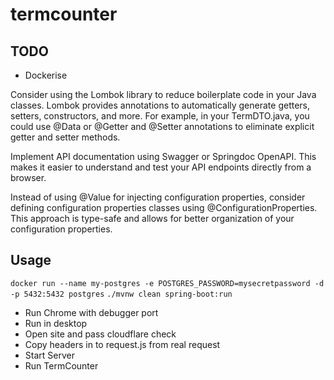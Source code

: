 # termcounter

## TODO
- Dockerise

Consider using the Lombok library to reduce boilerplate code in your Java classes. Lombok provides annotations to automatically generate getters, setters, constructors, and more. For example, in your TermDTO.java, you could use @Data or @Getter and @Setter annotations to eliminate explicit getter and setter methods.

Implement API documentation using Swagger or Springdoc OpenAPI. This makes it easier to understand and test your API endpoints directly from a browser.

Instead of using @Value for injecting configuration properties, consider defining configuration properties classes using @ConfigurationProperties. This approach is type-safe and allows for better organization of your configuration properties.

## Usage

`docker run --name my-postgres -e POSTGRES_PASSWORD=mysecretpassword -d -p 5432:5432 postgres`
`./mvnw clean spring-boot:run`

- Run Chrome with debugger port
- Run in desktop
- Open site and pass cloudflare check
- Copy headers in to request.js from real request
- Start Server
- Run TermCounter

